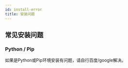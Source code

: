 ```yaml
---
id: install-error
title: 安装问题
---
```


## 常见安装问题

### Python / Pip

如果是Python或Pip环境安装有问题，请自行百度/google解决。


